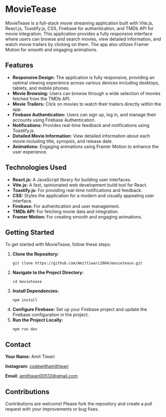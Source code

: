 
  <h1>MovieTease</h1>

  <p>MovieTease is a full-stack movie streaming application built with Vite.js, React.js, Toastify.js, CSS, Firebase for authentication, and TMDb API for movie integration. This application provides a fully responsive interface where users can browse and search movies, view detailed information, and watch movie trailers by clicking on them. The app also utilizes Framer Motion for smooth and engaging animations.</p>

   <h2>Features</h2>
    <ul>
        <li><strong>Responsive Design:</strong> The application is fully responsive, providing an optimal viewing experience across various devices including desktops, tablets, and mobile phones.</li>
        <li><strong>Movie Browsing:</strong> Users can browse through a wide selection of movies fetched from the TMDb API.</li>
        <li><strong>Movie Trailers:</strong> Click on movies to watch their trailers directly within the app.</li>
        <li><strong>Firebase Authentication:</strong> Users can sign up, log in, and manage their accounts using Firebase Authentication.</li>
        <li><strong>Notifications:</strong> Provides real-time feedback and notifications using Toastify.js.</li>
        <li><strong>Detailed Movie Information:</strong> View detailed information about each movie including title, synopsis, and release date.</li>
        <li><strong>Animations:</strong> Engaging animations using Framer Motion to enhance the user experience.</li>
    </ul>

   <h2>Technologies Used</h2>
    <ul>
        <li><strong>React.js:</strong> A JavaScript library for building user interfaces.</li>
        <li><strong>Vite.js:</strong> A fast, opinionated web development build tool for React.</li>
        <li><strong>Toastify.js:</strong> For providing real-time notifications and feedback.</li>
        <li><strong>CSS:</strong> Styles the application for a modern and visually appealing user interface.</li>
        <li><strong>Firebase:</strong> For authentication and user management.</li>
        <li><strong>TMDb API:</strong> For fetching movie data and integration.</li>
        <li><strong>Framer Motion:</strong> For creating smooth and engaging animations.</li>
    </ul>

  <h2>Getting Started</h2>
    <p>To get started with MovieTease, follow these steps:</p>
    <ol>
        <li><strong>Clone the Repository:</strong>
            <pre><code>git clone https://github.com/Amittiwari2004/movietease.git</code></pre>
        </li>
        <li><strong>Navigate to the Project Directory:</strong>
            <pre><code>cd movietease</code></pre>
        </li>
        <li><strong>Install Dependencies:</strong>
            <pre><code>npm install</code></pre>
        </li>
        <li><strong>Configure Firebase:</strong> Set up your Firebase project and update the Firebase configuration in the project.</li>
        <li><strong>Run the Project Locally:</strong>
            <pre><code>npm run dev</code></pre>
        </li>
    </ol>

   <h2>Contact</h2>
    <p><strong>Your Name:</strong> Amit Tiwari</p>
    <p><strong>Instagram:</strong> <a href="https://instagram.com/codewithamittiwari" target="_blank">codewithamittiwari</a></p>
    <p><strong>Email:</strong> <a href="mailto:amittiwari00512@gmail.com">amittiwari00512@gmail.com</a></p>

   <h2>Contributions</h2>
    <p>Contributions are welcome! Please fork the repository and create a pull request with your improvements or bug fixes.</p>
</body>
</html>
